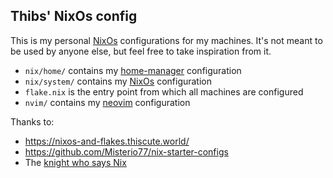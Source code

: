 ## Thibs' NixOs config

This is my personal [NixOs](https://nixos.org/) configurations for my machines.
It's not meant to be used by anyone else, but feel free to take inspiration from it.

- `nix/home/` contains my [home-manager](https://github.com/nix-community/home-manager) configuration
- `nix/system/` contains my [NixOs](https://nixos.org/) configuration
- `flake.nix` is the entry point from which all machines are configured
- `nvim/` contains my [neovim](https://neovim.io/) configuration

Thanks to:

- <https://nixos-and-flakes.thiscute.world/>
- <https://github.com/Misterio77/nix-starter-configs>
- The [knight who says Nix](https://www.youtube.com/@vimjoyer)
